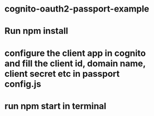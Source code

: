 # cognito-oauth2-passport-example
# Run npm install
# configure the client app in cognito and fill the client id, domain name, client secret etc in passport config.js
# run npm start in terminal
